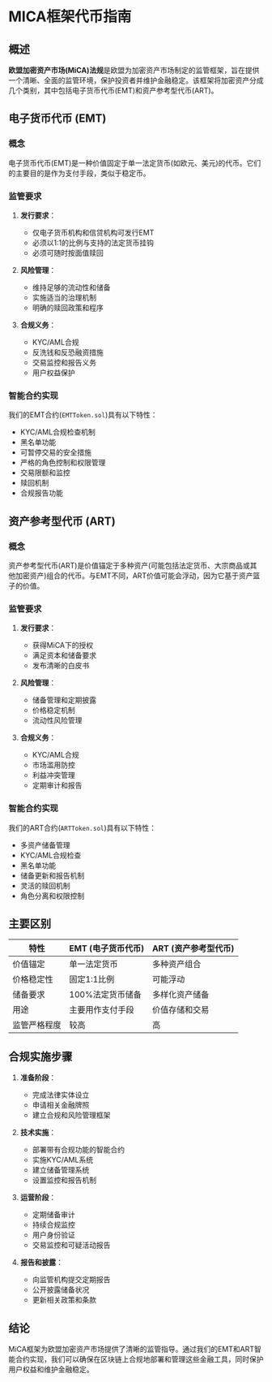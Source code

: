 # MICA框架代币指南

## 概述

**欧盟加密资产市场(MiCA)法规**是欧盟为加密资产市场制定的监管框架，旨在提供一个清晰、全面的监管环境，保护投资者并维护金融稳定。该框架将加密资产分成几个类别，其中包括电子货币代币(EMT)和资产参考型代币(ART)。

## 电子货币代币 (EMT)

### 概念
电子货币代币(EMT)是一种价值固定于单一法定货币(如欧元、美元)的代币。它们的主要目的是作为支付手段，类似于稳定币。

### 监管要求
1. **发行要求**：
   - 仅电子货币机构和信贷机构可发行EMT
   - 必须以1:1的比例与支持的法定货币挂钩
   - 必须可随时按面值赎回

2. **风险管理**：
   - 维持足够的流动性和储备
   - 实施适当的治理机制
   - 明确的赎回政策和程序

3. **合规义务**：
   - KYC/AML合规
   - 反洗钱和反恐融资措施
   - 交易监控和报告义务
   - 用户权益保护

### 智能合约实现
我们的EMT合约(`EMTToken.sol`)具有以下特性：
- KYC/AML合规检查机制
- 黑名单功能
- 可暂停交易的安全措施
- 严格的角色控制和权限管理
- 交易限额和监控
- 赎回机制
- 合规报告功能

## 资产参考型代币 (ART)

### 概念
资产参考型代币(ART)是价值锚定于多种资产(可能包括法定货币、大宗商品或其他加密资产)组合的代币。与EMT不同，ART价值可能会浮动，因为它基于资产篮子的价值。

### 监管要求
1. **发行要求**：
   - 获得MiCA下的授权
   - 满足资本和储备要求
   - 发布清晰的白皮书

2. **风险管理**：
   - 储备管理和定期披露
   - 价格稳定机制
   - 流动性风险管理

3. **合规义务**：
   - KYC/AML合规
   - 市场滥用防控
   - 利益冲突管理
   - 定期审计和报告

### 智能合约实现
我们的ART合约(`ARTToken.sol`)具有以下特性：
- 多资产储备管理
- KYC/AML合规检查
- 黑名单功能
- 储备更新和报告机制
- 灵活的赎回机制
- 角色分离和权限控制

## 主要区别

| 特性 | EMT (电子货币代币) | ART (资产参考型代币) |
|-----|-------------------|-------------------|
| 价值锚定 | 单一法定货币 | 多种资产组合 |
| 价格稳定性 | 固定1:1比例 | 可能浮动 |
| 储备要求 | 100%法定货币储备 | 多样化资产储备 |
| 用途 | 主要用作支付手段 | 价值存储和交易 |
| 监管严格程度 | 较高 | 高 |

## 合规实施步骤

1. **准备阶段**：
   - 完成法律实体设立
   - 申请相关金融牌照
   - 建立合规和风险管理框架

2. **技术实施**：
   - 部署带有合规功能的智能合约
   - 实施KYC/AML系统
   - 建立储备管理系统
   - 设置监控和报告机制

3. **运营阶段**：
   - 定期储备审计
   - 持续合规监控
   - 用户身份验证
   - 交易监控和可疑活动报告

4. **报告和披露**：
   - 向监管机构提交定期报告
   - 公开披露储备状况
   - 更新相关政策和条款

## 结论

MiCA框架为欧盟加密资产市场提供了清晰的监管指导。通过我们的EMT和ART智能合约实现，我们可以确保在区块链上合规地部署和管理这些金融工具，同时保护用户权益和维护金融稳定。 